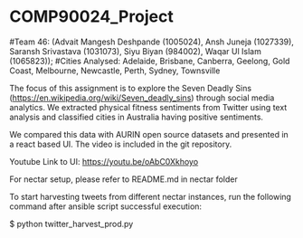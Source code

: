 # COMP90024_Project
#Team 46: (Advait Mangesh Deshpande (1005024), Ansh Juneja (1027339), Saransh Srivastava (1031073), Siyu Biyan (984002), Waqar Ul Islam (1065823));
#Cities Analysed: Adelaide, Brisbane, Canberra, Geelong, Gold Coast, Melbourne, Newcastle, Perth, Sydney, Townsville


 The focus of this assignment is to explore the Seven Deadly Sins (https://en.wikipedia.org/wiki/Seven_deadly_sins) through social media analytics. We extracted physical fitness sentiments from Twitter using text analysis and classified cities in Australia having positive sentiments.

We compared this data with AURIN open source datasets and presented in a react based UI. The video is included in the git repository.

Youtube Link to UI:
https://youtu.be/oAbC0Xkhoyo


For nectar setup, please refer to README.md in nectar folder

To start harvesting tweets from different nectar instances, run the following command after ansible script successful execution:

$ python twitter_harvest_prod.py